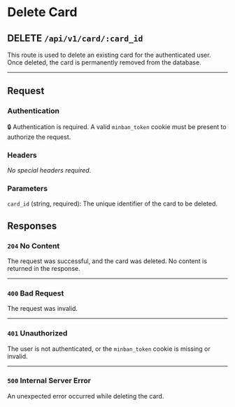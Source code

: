 # Delete Card

<h2><span class="color-delete">DELETE</span> <code>/api/v1/card/:card_id</code></h2>

This route is used to delete an existing card for the authenticated user. Once deleted, the card is permanently removed from the database.

---

## Request

### Authentication
🔒 Authentication is required. A valid `minban_token` cookie must be present to authorize the request.

### Headers
_No special headers required._

### Parameters
`card_id` (string, required): The unique identifier of the card to be deleted.

## Responses

### `204` No Content
The request was successful, and the card was deleted. No content is returned in the response.

---

### `400` Bad Request
The request was invalid.

---

### `401` Unauthorized
The user is not authenticated, or the `minban_token` cookie is missing or invalid.

---

### `500` Internal Server Error
An unexpected error occurred while deleting the card.
